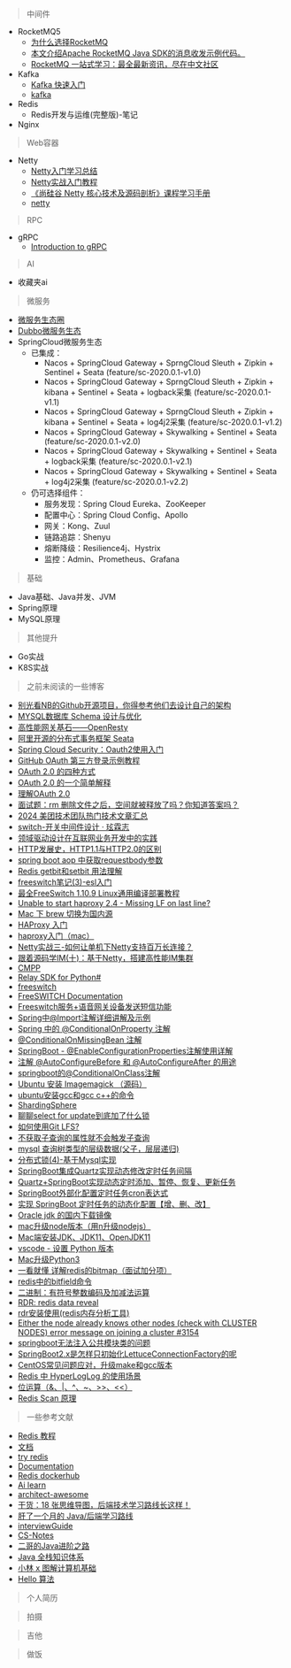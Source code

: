 > 中间件
* RocketMQ5
  * [为什么选择RocketMQ](https://rocketmq.apache.org/zh/docs/)
  * [本文介绍Apache RocketMQ Java SDK的消息收发示例代码。](https://help.aliyun.com/zh/apsaramq-for-rocketmq/cloud-message-queue-rocketmq-5-x-series/developer-reference/sample-code?spm=a2c4g.11186623.help-menu-29530.d_5_1_1_0_2.6e5b2045jac9Qp)
  * [RocketMQ 一站式学习：最全最新资讯，尽在中文社区](https://rocketmq.io/)
* Kafka
  * [Kafka 快速入门](https://dunwu.github.io/bigdata-tutorial/kafka/Kafka%E5%BF%AB%E9%80%9F%E5%85%A5%E9%97%A8.html)
  * [kafka](https://kafka.apache.org/)
* Redis
  * Redis开发与运维(完整版)-笔记
* Nginx

> Web容器
* Netty
  * [Netty入门学习总结](https://segmentfault.com/a/1190000037747171)
  * [Netty实战入门教程](https://segmentfault.com/a/1190000046069356)
  * [《尚硅谷 Netty 核心技术及源码剖析》课程学习手册](https://dongzl.github.io/netty-handbook/#/)
  * [netty](https://netty.io/)

> RPC
* gRPC
  * [Introduction to gRPC](https://grpc.io/docs/what-is-grpc/introduction/)

> AI
* 收藏夹ai

> 微服务
* [微服务生态圈](![](https://raw.githubusercontent.com/Garden12138/picbed-cloud/main/minikube/%E5%BE%AE%E6%9C%8D%E5%8A%A1%E6%9E%B6%E6%9E%84%E7%94%9F%E6%80%81%E5%9B%BE-v1.0.jpg))
* [Dubbo微服务生态](https://cn.dubbo.apache.org/zh-cn/overview/core-features/ecosystem/)
* SpringCloud微服务生态
  * 已集成：
    * Nacos + SpringCloud Gateway + SprngCloud Sleuth + Zipkin + Sentinel + Seata (feature/sc-2020.0.1-v1.0)
    * Nacos + SpringCloud Gateway + SprngCloud Sleuth + Zipkin + kibana + Sentinel + Seata + logback采集 (feature/sc-2020.0.1-v1.1)
    * Nacos + SpringCloud Gateway + SprngCloud Sleuth + Zipkin + kibana + Sentinel + Seata + log4j2采集 (feature/sc-2020.0.1-v1.2)
    * Nacos + SpringCloud Gateway + Skywalking + Sentinel + Seata (feature/sc-2020.0.1-v2.0)
    * Nacos + SpringCloud Gateway + Skywalking + Sentinel + Seata + logback采集 (feature/sc-2020.0.1-v2.1)
    * Nacos + SpringCloud Gateway + Skywalking + Sentinel + Seata + log4j2采集 (feature/sc-2020.0.1-v2.2)
  * 仍可选择组件：
    * 服务发现：Spring Cloud Eureka、ZooKeeper
    * 配置中心：Spring Cloud Config、Apollo
    * 网关：Kong、Zuul
    * 链路追踪：Shenyu
    * 熔断降级：Resilience4j、Hystrix
    * 监控：Admin、Prometheus、Grafana

> 基础
* Java基础、Java并发、JVM
* Spring原理
* MySQL原理

> 其他提升
* Go实战
* K8S实战

> 之前未阅读的一些博客

* [别光看NB的Github开源项目，你得参考他们去设计自己的架构](https://juejin.cn/post/7171345086440013855)
* [MYSQL数据库 Schema 设计与优化](https://juejin.cn/post/7171399575125622814)
* [高性能网关基石——OpenResty](https://juejin.cn/post/7182046516549763130)
* [阿里开源的分布式事务框架 Seata](http://www.dreamwu.com/post-1741.html)
* [Spring Cloud Security：Oauth2使用入门](https://juejin.cn/post/6844903987137740813)
* [GitHub OAuth 第三方登录示例教程](https://www.ruanyifeng.com/blog/2019/04/github-oauth.html)
* [OAuth 2.0 的四种方式](https://www.ruanyifeng.com/blog/2019/04/oauth-grant-types.html)
* [OAuth 2.0 的一个简单解释](https://www.ruanyifeng.com/blog/2019/04/oauth_design.html])
* [理解OAuth 2.0](https://www.ruanyifeng.com/blog/2014/05/oauth_2_0.html)
* [面试题：rm 删除文件之后，空间就被释放了吗？你知道答案吗？](https://juejin.cn/post/6903044406291464200)
* [2024 美团技术团队热门技术文章汇总](https://juejin.cn/post/7452935566839922723)
* [switch-开关中间件设计 · 玹霖志](https://xujin.org/blog/mw/switch1/)
* [领域驱动设计在互联网业务开发中的实践](https://tech.meituan.com/2017/12/22/ddd-in-practice.html)
* [HTTP发展史，HTTP1.1与HTTP2.0的区别](https://juejin.cn/post/7079936383925616653)
* [spring boot aop 中获取requestbody参数](https://www.jianshu.com/p/183ef7afc472)
* [Redis getbit和setbit 用法理解](https://blog.csdn.net/sinat_38740436/article/details/88599751)
* [freeswitch笔记(3)-esl入门](https://cloud.tencent.com/developer/article/1585511)
* [最全FreeSwitch 1.10.9 Linux通用编译部署教程](https://blog.csdn.net/qq_36369267/article/details/131564019)
* [Unable to start haproxy 2.4 - Missing LF on last line?](https://stackoverflow.com/questions/68350378/unable-to-start-haproxy-2-4-missing-lf-on-last-line)
* [Mac 下 brew 切换为国内源](https://cloud.tencent.com/developer/article/1614039)
* [HAProxy 入门](https://jaminzhang.github.io/lb/HAProxy-Get-Started/#top1)
* [haproxy入门（mac）](https://blog.csdn.net/anningzhu/article/details/77725354)
* [Netty实战三-如何让单机下Netty支持百万长连接？](https://juejin.cn/post/6998870500973740069)
* [跟着源码学IM(十)：基于Netty，搭建高性能IM集群](https://cloud.tencent.com/developer/article/1936406)
* [CMPP](https://developer.aliyun.com/article/875086)
* [Relay SDK for Python#](https://docs.signalwire.com/reference/relay-sdk-python/v2/#relay-sdk-for-python)
* [freeswitch](https://github.com/signalwire/freeswitch?tab=readme-ov-file)
* [FreeSWITCH Documentation](https://developer.signalwire.com/freeswitch/)
* [Freeswitch服务+语音网关设备发送短信功能](https://blog.csdn.net/giscong/article/details/124155466)
* [Spring中@Import注解详细讲解及示例](https://blog.csdn.net/zouliping123456/article/details/114096248)
* [Spring 中的 @ConditionalOnProperty 注解](https://springdoc.cn/spring-conditionalonproperty/)
* [@ConditionalOnMissingBean 注解](https://www.hxstrive.com/subject/spring_boot/480.htm)
* [SpringBoot - @EnableConfigurationProperties注解使用详解](https://blog.csdn.net/goodjava2007/article/details/122876462)
* [注解 @AutoConfigureBefore 和 @AutoConfigureAfter 的用途](https://www.cnblogs.com/lvjingying/p/14289589.html)
* [springboot的@ConditionalOnClass注解](https://www.cnblogs.com/teach/p/16519087.html)
* [Ubuntu 安装 Imagemagick （源码）](https://blog.csdn.net/qq_20722255/article/details/130605003)
* [ubuntu安装gcc和gcc c++的命令](https://blog.csdn.net/qq_39034148/article/details/132657823)
* [ShardingSphere](https://shardingsphere.apache.org/document/5.0.0/cn/overview/)
* [聊聊select for update到底加了什么锁](https://ost.51cto.com/posts/20956)
* [如何使用Git LFS?](https://help.aliyun.com/zh/yunxiao/user-guide/how-to-use-git-lfs)
* [不获取子查询的属性就不会触发子查询](https://www.cnblogs.com/lzghyh/p/14926663.html)
* [mysql 查询树类型的层级数据(父子，层层递归)](https://blog.csdn.net/k0307x1990y/article/details/122669184)
* [分布式锁(4)-基于Mysql实现](https://segmentfault.com/a/1190000023045815)
* [SpringBoot集成Quartz实现动态修改定时任务间隔](https://juejin.cn/post/6844904003675881486)
* [Quartz+SpringBoot实现动态定时添加、暂停、恢复、更新任务](https://blog.csdn.net/qq_43657722/article/details/126828399)
* [SpringBoot外部化配置定时任务cron表达式 ](https://www.cnblogs.com/loveletters/p/scheduled-config.html)
* [实现 SpringBoot 定时任务的动态化配置【增、删、改】](https://blog.csdn.net/qq_40553917/article/details/121879588)
* [Oracle jdk 的国内下载镜像](https://developer.aliyun.com/article/858921)
* [mac升级node版本（用n升级nodejs）](https://blog.csdn.net/weixin_43676252/article/details/128578911)
* [Mac端安装JDK、JDK11、OpenJDK11](https://blog.csdn.net/weixin_42464282/article/details/130991525)
* [vscode - 设置 Python 版本](https://blog.csdn.net/Marryvivien/article/details/113487151)
* [Mac升级Python3](https://www.cnblogs.com/wood-life/p/12095298.html)
* [一看就懂 详解redis的bitmap（面试加分项）](https://blog.csdn.net/qq_35190492/article/details/123467702)
* [redis中的bitfield命令](https://blog.csdn.net/zhangyingchengqi/article/details/105724666)
* [二进制：有符号整数编码及加减法运算](https://www.lumin.tech/articles/bitwise-operations/)
* [RDR: redis data reveal](https://github.com/xueqiu/rdr/blob/master/README.md)
* [rdr安装使用(redis内存分析工具)](https://www.cnblogs.com/nanxiang/p/16773477.html)
* [Either the node already knows other nodes (check with CLUSTER NODES) error message on joining a cluster #3154](https://github.com/redis/redis/issues/3154)
* [springboot无法注入公共模块类的问题](https://juejin.cn/post/6844903764529250317)
* [SpringBoot2.x是怎样只初始化LettuceConnectionFactory的呢](https://somersames.xyz/2020/01/05/SpringBoot2-x%E6%98%AF%E6%80%8E%E6%A0%B7%E5%8F%AA%E5%88%9D%E5%A7%8B%E5%8C%96LettuceConnectionFactory%E7%9A%84%E5%91%A2/)
* [CentOS常见问题应对，升级make和gcc版本](https://blog.csdn.net/sinat_32873711/article/details/126882390)
* [Redis 中 HyperLogLog 的使用场景](https://www.cnblogs.com/54chensongxia/p/13803465.html)
* [位运算（&、|、^、~、>>、<<）](https://www.runoob.com/w3cnote/bit-operation.html)
* [Redis Scan 原理](https://xie.infoq.cn/article/c9f2e33be3dded138a58d72dc)

> 一些参考文献

* [Redis 教程](https://redis.net.cn/tutorial/3501.html)
* [文档](http://www.redis.cn/documentation.html)
* [try redis](https://try.redis.io/)
* [Documentation](https://redis.io/docs/)
* [Redis dockerhub](https://hub.docker.com/_/redis)
* [Ai learn](https://github.com/ben1234560/AiLearning-Theory-Applying)
* [architect-awesome](https://github.com/xingshaocheng/architect-awesome)
* [干货：18 张思维导图，后端技术学习路线长这样！](https://mp.weixin.qq.com/s/THgAauBgpjcFbOEkHXT8OQ)
* [肝了一个月的 Java/后端学习路线](https://mp.weixin.qq.com/s/QrRVMp6z7HjZA4trsga_cg)
* [interviewGuide](https://github.com/NotFound9/interviewGuide)
* [CS-Notes](https://github.com/CyC2018/CS-Notes)
* [二哥的Java进阶之路](https://tobebetterjavaer.com/)
* [Java 全栈知识体系](https://pdai.tech/)
* [小林 x 图解计算机基础](https://xiaolincoding.com/)
* [Hello 算法](https://www.hello-algo.com/)

> 个人简历

> 拍摄

> 吉他

> 做饭